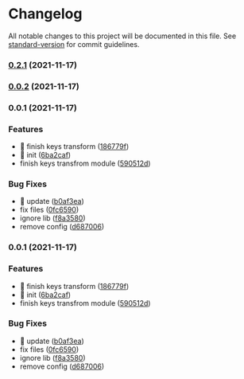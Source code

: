 # Changelog

All notable changes to this project will be documented in this file. See [standard-version](https://github.com/conventional-changelog/standard-version) for commit guidelines.

### [0.2.1](https://github.com/vnues/keys-transform-generator/compare/v0.0.2...v0.2.1) (2021-11-17)

### [0.0.2](https://github.com/vnues/keys-transform-generator/compare/v0.0.1...v0.0.2) (2021-11-17)

### 0.0.1 (2021-11-17)


### Features

* 🎸 finish keys transform ([186779f](https://github.com/vnues/keys-transform-generator/commit/186779f4102d5d476c2a2840bfbc7cca86edd404))
* 🎸 init ([6ba2caf](https://github.com/vnues/keys-transform-generator/commit/6ba2caf50491826e0c2a279df75554a8caf6567d))
* finish keys transfrom module ([590512d](https://github.com/vnues/keys-transform-generator/commit/590512d07df59da18b63a6dc6303c2246d69be45))


### Bug Fixes

* 🐛 update ([b0af3ea](https://github.com/vnues/keys-transform-generator/commit/b0af3eaa3dd4189eb3a31c12b352f7f980d60cf0))
* fix files ([0fc6590](https://github.com/vnues/keys-transform-generator/commit/0fc659048a4abd68ebcd77e3c24717259950d168))
* ignore lib ([f8a3580](https://github.com/vnues/keys-transform-generator/commit/f8a3580af8da3777e2431d033812c58910d612de))
* remove config ([d687006](https://github.com/vnues/keys-transform-generator/commit/d687006f4a55cc3c43af3e979c747450f7f1e658))

### 0.0.1 (2021-11-17)


### Features

* 🎸 finish keys transform ([186779f](https://github.com/vnues/keys-transform-generator/commit/186779f4102d5d476c2a2840bfbc7cca86edd404))
* 🎸 init ([6ba2caf](https://github.com/vnues/keys-transform-generator/commit/6ba2caf50491826e0c2a279df75554a8caf6567d))
* finish keys transfrom module ([590512d](https://github.com/vnues/keys-transform-generator/commit/590512d07df59da18b63a6dc6303c2246d69be45))


### Bug Fixes

* 🐛 update ([b0af3ea](https://github.com/vnues/keys-transform-generator/commit/b0af3eaa3dd4189eb3a31c12b352f7f980d60cf0))
* fix files ([0fc6590](https://github.com/vnues/keys-transform-generator/commit/0fc659048a4abd68ebcd77e3c24717259950d168))
* ignore lib ([f8a3580](https://github.com/vnues/keys-transform-generator/commit/f8a3580af8da3777e2431d033812c58910d612de))
* remove config ([d687006](https://github.com/vnues/keys-transform-generator/commit/d687006f4a55cc3c43af3e979c747450f7f1e658))
